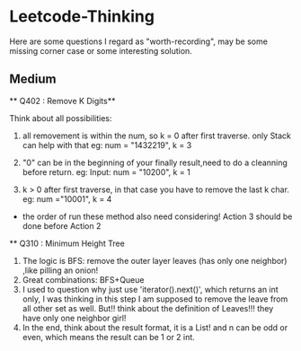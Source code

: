 # Leetcode-Thinking

Here are some questions I regard as "worth-recording", may be some  missing corner case or some interesting solution.

## Medium
** Q402 : Remove K Digits**


Think about all possibilities:


1. all removement is within the num, so k = 0 after first traverse.
 only Stack can help with that
  eg: num = "1432219", k = 3
  
2. "0" can be in the beginning of your finally result,need to do a cleanning before return.
  eg: Input: num = "10200", k = 1
  
3. k > 0 after first traverse, in that case you have to remove the last k char.
  eg: num ="10001", k = 4


* the order of run these method also need considering! Action 3 should be done before Action 2
  
** Q310 : Minimum Height Tree

1. The logic is BFS: remove the outer layer leaves (has only one neighbor) ,like pilling an onion!
2. Great combinations: BFS+Queue   
3. I used to question why just use 'iterator().next()', which returns an int only, I was thinking in this step I am supposed to remove the leave from all other set as well. But!! think about the definition of Leaves!!! they have only one neighbor girl!
4. In the end, think about the result format, it is a List! and n can be odd or even, which means the result can be 1 or 2 int.
